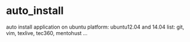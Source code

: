 # auto_install
auto install application on ubuntu
platform: ubuntu12.04 and 14.04
list: git, vim, texlive, tec360, mentohust ...
